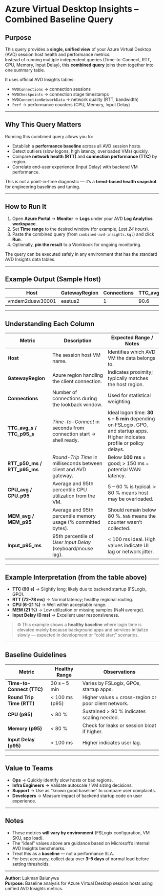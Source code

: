 # Azure Virtual Desktop Insights – Combined Baseline Query

## Purpose

This query provides a **single, unified view** of your Azure Virtual Desktop (AVD) session host health and performance metrics.  
Instead of running multiple independent queries (Time-to-Connect, RTT, CPU, Memory, Input Delay), this **combined query** joins them together into one summary table.

It uses official AVD Insights tables:

- `WVDConnections` → connection sessions  
- `WVDCheckpoints` → connection stage timestamps  
- `WVDConnectionNetworkData` → network quality (RTT, bandwidth)  
- `Perf` → performance counters (CPU, Memory, Input Delay)

---

## Why This Query Matters

Running this combined query allows you to:

- Establish a **performance baseline** across all AVD session hosts.
- Detect outliers (slow logons, high latency, overloaded VMs) quickly.
- Compare **network health (RTT)** and **connection performance (TTC)** by region.
- Correlate end-user experience (Input Delay) with backend VM performance.

This is not a point-in-time diagnostic — it’s a **trend-based health snapshot** for engineering baselines and tuning.

---

##  How to Run It

1. Open **Azure Portal** → **Monitor** → **Logs** under your AVD **Log Analytics workspace**.
2. Set **Time range** to the desired window (for example, *Last 24 hours*).
3. Paste the combined query (from `combined-avd-insights.kql`) and click **Run**.
4. Optionally, **pin the result** to a Workbook for ongoing monitoring.

The query can be executed safely in any environment that has the standard AVD Insights data tables.

---

##  Example Output (Sample Host)

| Host | GatewayRegion | Connections | TTC_avg_s | TTC_p95_s | RTT_p50_ms | RTT_p95_ms | CPU_avg | CPU_p95 | MEM_avg | MEM_p95 | Input_p95_ms |
|------|----------------|--------------|------------|------------|-------------|-------------|----------|----------|----------|----------|----------------|
| vmdem2dusw30001 | eastus2 | 1 | 90.6 | 90.6 | 72 | 78 | 6.1 | 21.1 | NaN | 21.1 | 0 |

---

##  Understanding Each Column

| Metric | Description | Expected Range / Notes |
|---------|--------------|-----------------------|
| **Host** | The session host VM name. | Identifies which AVD VM the data belongs to. |
| **GatewayRegion** | Azure region handling the client connection. | Indicates proximity; typically matches the host region. |
| **Connections** | Number of connections during the lookback window. | Used for statistical weighting. |
| **TTC_avg_s / TTC_p95_s** | *Time-to-Connect* in seconds from connection start → shell ready. | Ideal logon time: **30 s – 5 min** depending on FSLogix, GPO, and startup apps. Higher indicates profile or policy delays. |
| **RTT_p50_ms / RTT_p95_ms** | *Round-Trip Time* in milliseconds between client and AVD gateway. | Below **100 ms** = good; > 150 ms = potential WAN latency. |
| **CPU_avg / CPU_p95** | Average and 95th percentile CPU utilization from the VM. | 5 – 60 % is typical. > 80 % means host may be overloaded. |
| **MEM_avg / MEM_p95** | Average and 95th percentile memory usage (% committed bytes). | Should remain below 80 %. `NaN` means the counter wasn’t collected. |
| **Input_p95_ms** | 95th percentile of *User Input Delay* (keyboard/mouse lag). | < 100 ms ideal. High values indicate UI lag or network jitter. |

---

##  Example Interpretation (from the table above)

- **TTC (90 s)** → Slightly long; likely due to backend startup (FSLogix, GPO).  
- **RTT (72–78 ms)** → Normal latency; healthy regional routing.  
- **CPU (6–21 %)** → Well within acceptable range.  
- **MEM (21 %)** → Low utilization or missing samples (NaN average).  
- **Input Delay (0 ms)** → Excellent user responsiveness.

> ⚙️ This example shows a **healthy baseline** where login time is elevated mainly because background apps and services initialize slowly — expected in development or “cold start” scenarios.

---

## Baseline Guidelines

| Metric | Healthy Range | Observations |
|---------|----------------|--------------|
| **Time-to-Connect (TTC)** | 30 s – 5 min | Varies by FSLogix, GPOs, startup apps. |
| **Round Trip Time (RTT)** | < 100 ms (p95) | Higher values = cross-region or poor client network. |
| **CPU (p95)** | < 80 % | Sustained > 90 % indicates scaling needed. |
| **Memory (p95)** | < 80 % | Check for leaks or session bloat if higher. |
| **Input Delay (p95)** | < 100 ms | Higher indicates user lag. |

---

## Value to Teams

- **Ops** → Quickly identify slow hosts or bad regions.  
- **Infra Engineers** → Validate autoscale / VM sizing decisions.  
- **Support** → Use as “known good baseline” to compare user complaints.  
- **Developers** → Measure impact of backend startup code on user experience.

---

## Notes

- These metrics **will vary by environment** (FSLogix configuration, VM SKU, app load).  
- The “ideal” values above are guidance based on Microsoft’s internal AVD Insights benchmarks.  
- Treat this as a **baseline** — not a performance SLA.  
- For best accuracy, collect data over **3–5 days** of normal load before setting thresholds.

---

**Author:** Lukman Balunywa  
**Purpose:** Baseline analysis for Azure Virtual Desktop session hosts using unified AVD Insights metrics.
